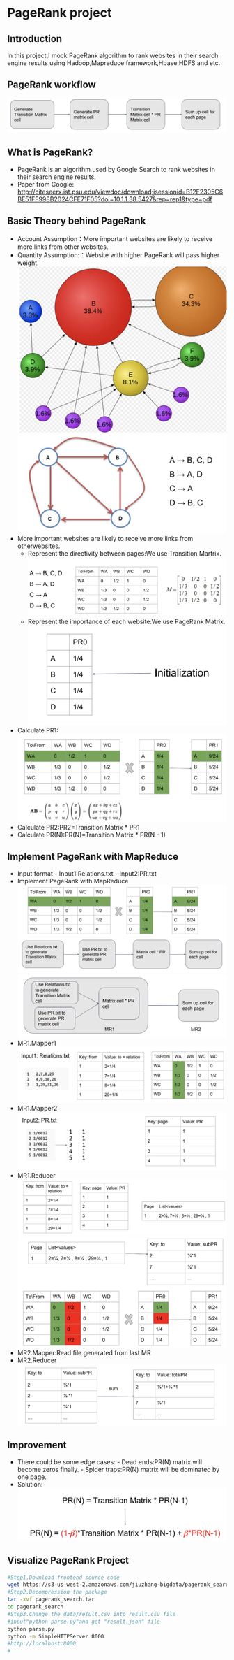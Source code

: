 # PageRank project
## Introduction
In this project,I mock PageRank algorithm to rank websites in their search engine results using Hadoop,Mapreduce framework,Hbase,HDFS and etc.
## PageRank workflow
![](https://github.com/keshang-xxpk/PageRank-Hadoop-MapReduce/blob/master/assert/PR%20WORKFLOW.png)
## What is PageRank?
- PageRank is an algorithm used by Google Search to rank websites in
their search engine results.
- Paper from Google: http://citeseerx.ist.psu.edu/viewdoc/download;jsessionid=B12F2305C6BE51FF998B2024CFE71F05?doi=10.1.1.38.5427&rep=rep1&type=pdf
## Basic Theory behind PageRank
- Account Assumption：More important websites are likely to receive more links from other websites.
- Quantity Assumption:：Website with higher PageRank will pass higher weight.
![](https://github.com/keshang-xxpk/PageRank-Hadoop-MapReduce/blob/master/assert/PageRank.png)
![](https://github.com/keshang-xxpk/PageRank-Hadoop-MapReduce/blob/master/assert/PR.png)
- More important websites are likely to receive more links from otherwebsites.
    - Represent the directivity between pages:We use Transition Martrix.![](https://github.com/keshang-xxpk/PageRank-Hadoop-MapReduce/blob/master/assert/transition%20matrix.png)
    -  Represent the importance of each website:We use PageRank Matrix.![](https://github.com/keshang-xxpk/PageRank-Hadoop-MapReduce/blob/master/assert/PR%20Matrix.png)
- Calculate PR1:![](https://github.com/keshang-xxpk/PageRank-Hadoop-MapReduce/blob/master/assert/how%20to%20caculate%20PR1.png)
- Calculate PR2:PR2=Transition Matrix * PR1
- Calculate PR(N):PR(N)=Transition Matrix * PR(N - 1)
## Implement PageRank with MapReduce
- Input format
        - Input1:Relations.txt
        - Input2:PR.txt 
- Implement PageRank with MapReduce
![](https://github.com/keshang-xxpk/PageRank-Hadoop-MapReduce/blob/master/assert/PR%20ON%20MR.png)
![](https://github.com/keshang-xxpk/PageRank-Hadoop-MapReduce/blob/master/assert/Screen%20Shot%202019-08-12%20at%202.39.37%20PM.png)
- MR1.Mapper1
![](https://github.com/keshang-xxpk/PageRank-Hadoop-MapReduce/blob/master/assert/MR1.Mapper1.png)
- MR1.Mapper2
![](https://github.com/keshang-xxpk/PageRank-Hadoop-MapReduce/blob/master/assert/MR2.Mapper2.png)
- MR1.Reducer
![](https://github.com/keshang-xxpk/PageRank-Hadoop-MapReduce/blob/master/assert/MR1.Reducer.png)
![](https://github.com/keshang-xxpk/PageRank-Hadoop-MapReduce/blob/master/assert/MR1.png)
- MR2.Mapper:Read file generated from last MR
- MR2.Reducer
![](https://github.com/keshang-xxpk/PageRank-Hadoop-MapReduce/blob/master/assert/MR2.Reducer.png)

## Improvement
- There could be some edge cases:
        - Dead ends:PR(N) matrix will become zeros finally.
        - Spider traps:PR(N) matrix will be dominated by one page.
- Solution:![](https://github.com/keshang-xxpk/PageRank-Hadoop-MapReduce/blob/master/assert/improvement.png)
## Visualize PageRank Project
```BASH
#Step1.Download frontend source code 
wget https://s3-us-west-2.amazonaws.com/jiuzhang-bigdata/pagerank_search.tar
#Step2.Decompression the package
tar -xvf pagerank_search.tar
cd pagerank_search
#Step3.Change the data/result.csv into result.csv file 
#input"python parse.py"and get "result.json" file
python parse.py
python -m SimpleHTTPServer 8000
#http://localhost:8000 
#
```

